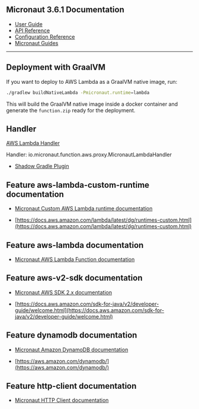 ## Micronaut 3.6.1 Documentation

- [User Guide](https://docs.micronaut.io/3.6.1/guide/index.html)
- [API Reference](https://docs.micronaut.io/3.6.1/api/index.html)
- [Configuration Reference](https://docs.micronaut.io/3.6.1/guide/configurationreference.html)
- [Micronaut Guides](https://guides.micronaut.io/index.html)
---

## Deployment with GraalVM

If you want to deploy to AWS Lambda as a GraalVM native image, run:

```bash
./gradlew buildNativeLambda -Pmicronaut.runtime=lambda
```

This will build the GraalVM native image inside a docker container and generate the `function.zip` ready for the deployment.


## Handler

[AWS Lambda Handler](https://docs.aws.amazon.com/lambda/latest/dg/java-handler.html)

Handler: io.micronaut.function.aws.proxy.MicronautLambdaHandler


- [Shadow Gradle Plugin](https://plugins.gradle.org/plugin/com.github.johnrengelman.shadow)
## Feature aws-lambda-custom-runtime documentation

- [Micronaut Custom AWS Lambda runtime documentation](https://micronaut-projects.github.io/micronaut-aws/latest/guide/index.html#lambdaCustomRuntimes)

- [https://docs.aws.amazon.com/lambda/latest/dg/runtimes-custom.html](https://docs.aws.amazon.com/lambda/latest/dg/runtimes-custom.html)


## Feature aws-lambda documentation

- [Micronaut AWS Lambda Function documentation](https://micronaut-projects.github.io/micronaut-aws/latest/guide/index.html#lambda)


## Feature aws-v2-sdk documentation

- [Micronaut AWS SDK 2.x documentation](https://micronaut-projects.github.io/micronaut-aws/latest/guide/)

- [https://docs.aws.amazon.com/sdk-for-java/v2/developer-guide/welcome.html](https://docs.aws.amazon.com/sdk-for-java/v2/developer-guide/welcome.html)


## Feature dynamodb documentation

- [Micronaut Amazon DynamoDB documentation](https://micronaut-projects.github.io/micronaut-aws/latest/guide/#dynamodb)

- [https://aws.amazon.com/dynamodb/](https://aws.amazon.com/dynamodb/)


## Feature http-client documentation

- [Micronaut HTTP Client documentation](https://docs.micronaut.io/latest/guide/index.html#httpClient)


